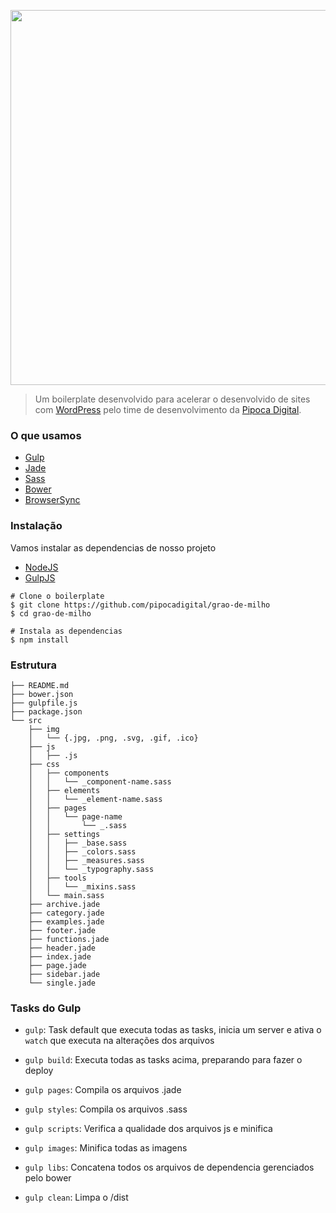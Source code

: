 <p align="center"><img width="600" src="http://i.giphy.com/3o6gEf38BrzrRYbDXi.gif"></p>

> Um boilerplate desenvolvido para acelerar o desenvolvido de sites com [WordPress](https://br.wordpress.org) pelo time de desenvolvimento da [Pipoca Digital](http://www.pipocadigital.com.br/).


### O que usamos
- [Gulp](http://gulpjs.com/)
- [Jade](http://jade-lang.com/)
- [Sass](http://sass-lang.com/)
- [Bower](https://bower.io/)
- [BrowserSync](https://www.browsersync.io/)


### Instalação
Vamos instalar as dependencias de nosso projeto
- [NodeJS](http://nodejs.org/)
- [GulpJS](http://gulpjs.com/)

```
# Clone o boilerplate
$ git clone https://github.com/pipocadigital/grao-de-milho
$ cd grao-de-milho

# Instala as dependencias
$ npm install
```

### Estrutura
```
├── README.md
├── bower.json
├── gulpfile.js
├── package.json
└── src
    ├── img
    │   └── {.jpg, .png, .svg, .gif, .ico}
    ├── js
    │   ├── .js
    ├── css
    │   ├── components
    │   │   └── _component-name.sass
    │   ├── elements
    │   │   └── _element-name.sass
    │   ├── pages
    │   │   └── page-name
    │   │       └── _.sass
    │   ├── settings
    │   │   ├── _base.sass
    │   │   ├── _colors.sass
    │   │   ├── _measures.sass
    │   │   └── _typography.sass
    │   ├── tools
    │   │   └── _mixins.sass
    │   └── main.sass
    ├── archive.jade
    ├── category.jade
    ├── examples.jade
    ├── footer.jade
    ├── functions.jade
    ├── header.jade
    ├── index.jade
    ├── page.jade
    ├── sidebar.jade
    └── single.jade
```

### Tasks do Gulp
- `gulp`: Task default que executa todas as tasks, inicia um server e ativa o `watch` que executa na alterações dos arquivos
- `gulp build`: Executa todas as tasks acima, preparando para fazer o deploy

- `gulp pages`: Compila os arquivos .jade
- `gulp styles`: Compila os arquivos .sass
- `gulp scripts`: Verifica a qualidade dos arquivos js e minifica
- `gulp images`: Minifica todas as imagens
- `gulp libs`: Concatena todos os arquivos de dependencia gerenciados pelo bower
- `gulp clean`: Limpa o /dist
